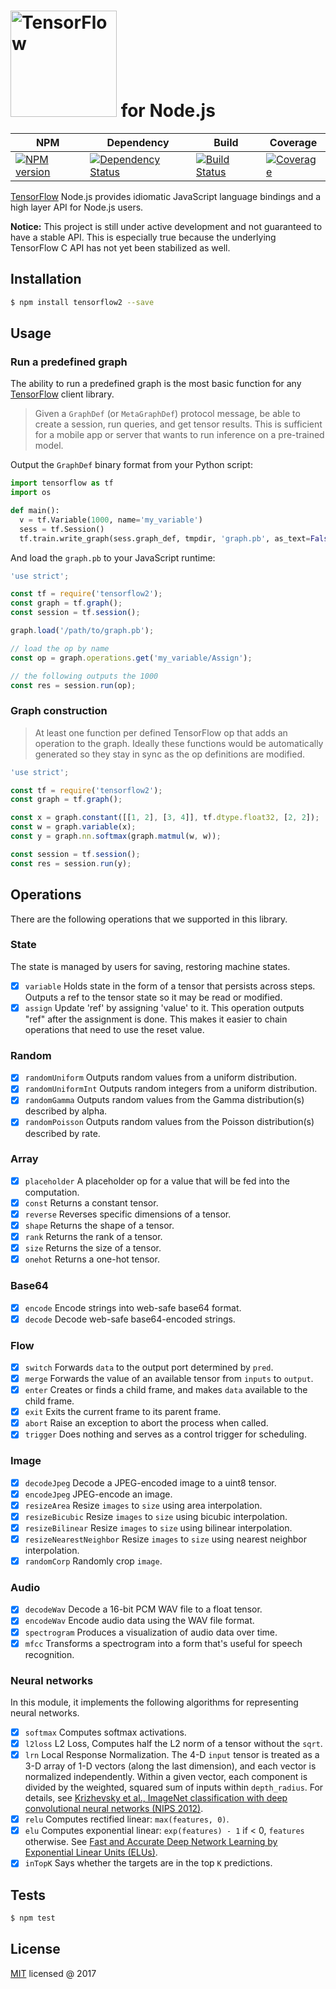 # <img alt="TensorFlow" src="https://www.tensorflow.org/images/tf_logo_transp.png" width="170"/> for Node.js

| NPM | Dependency | Build | Coverage |
|-----|------------|-------|----------|
|[![NPM version][npm-image]][npm-url]|[![Dependency Status][david-image]][david-url]|[![Build Status][travis-image]][travis-url]|[![Coverage][coveralls-image]][coveralls-url]

[npm-image]: https://img.shields.io/npm/v/tensorflow2.svg?style=flat-square
[npm-url]: https://npmjs.org/package/tensorflow2
[travis-image]: https://img.shields.io/travis/yorkie/tensorflow-nodejs.svg?style=flat-square
[travis-url]: https://travis-ci.org/yorkie/tensorflow-nodejs
[david-image]: http://img.shields.io/david/yorkie/tensorflow-nodejs.svg?style=flat-square
[david-url]: https://david-dm.org/yorkie/tensorflow-nodejs
[coveralls-image]: https://img.shields.io/codecov/c/github/yorkie/tensorflow-nodejs.svg?style=flat-square
[coveralls-url]: https://codecov.io/github/yorkie/tensorflow-nodejs?branch=master

[TensorFlow] Node.js provides idiomatic JavaScript language bindings and a high layer 
API for Node.js users.

**Notice:** This project is still under active development and not guaranteed to have a
stable API. This is especially true because the underlying TensorFlow C API has not yet
been stabilized as well.

## Installation

```sh
$ npm install tensorflow2 --save
```

## Usage

### Run a predefined graph

The ability to run a predefined graph is the most basic function for any [TensorFlow] client library.

> Given a `GraphDef` (or `MetaGraphDef`) protocol message, be able to create a session, run queries, and get tensor results. This is sufficient for a mobile app or server that wants to run inference on a pre-trained model.

Output the `GraphDef` binary format from your Python script:

```python
import tensorflow as tf
import os

def main():
  v = tf.Variable(1000, name='my_variable')
  sess = tf.Session()
  tf.train.write_graph(sess.graph_def, tmpdir, 'graph.pb', as_text=False)
```

And load the `graph.pb` to your JavaScript runtime:

```js
'use strict';

const tf = require('tensorflow2');
const graph = tf.graph();
const session = tf.session();

graph.load('/path/to/graph.pb');

// load the op by name
const op = graph.operations.get('my_variable/Assign');

// the following outputs the 1000
const res = session.run(op);
```

### Graph construction

> At least one function per defined TensorFlow op that adds an operation to the graph. Ideally these functions would be automatically generated so they stay in sync as the op definitions are modified.

```js
'use strict';

const tf = require('tensorflow2');
const graph = tf.graph();

const x = graph.constant([[1, 2], [3, 4]], tf.dtype.float32, [2, 2]);
const w = graph.variable(x);
const y = graph.nn.softmax(graph.matmul(w, w));

const session = tf.session();
const res = session.run(y);
```

## Operations

There are the following operations that we supported in this library.

### State

The state is managed by users for saving, restoring machine states.

- [x] `variable` Holds state in the form of a tensor that persists across steps. Outputs a ref to the tensor state so it may be read or modified.
- [x] `assign` Update 'ref' by assigning 'value' to it. This operation outputs "ref" after the assignment is done. This makes it easier to chain operations that need to use the reset value.

### Random

- [x] `randomUniform` Outputs random values from a uniform distribution.
- [x] `randomUniformInt` Outputs random integers from a uniform distribution.
- [x] `randomGamma` Outputs random values from the Gamma distribution(s) described by alpha.
- [x] `randomPoisson` Outputs random values from the Poisson distribution(s) described by rate.

### Array

- [x] `placeholder` A placeholder op for a value that will be fed into the computation.
- [x] `const` Returns a constant tensor.
- [x] `reverse` Reverses specific dimensions of a tensor.
- [x] `shape` Returns the shape of a tensor.
- [x] `rank` Returns the rank of a tensor.
- [x] `size` Returns the size of a tensor.
- [x] `onehot` Returns a one-hot tensor.

### Base64

- [x] `encode` Encode strings into web-safe base64 format.
- [x] `decode` Decode web-safe base64-encoded strings.

### Flow

- [x] `switch` Forwards `data` to the output port determined by `pred`.
- [x] `merge` Forwards the value of an available tensor from `inputs` to `output`.
- [x] `enter` Creates or finds a child frame, and makes `data` available to the child frame.
- [x] `exit` Exits the current frame to its parent frame.
- [x] `abort` Raise an exception to abort the process when called.
- [x] `trigger` Does nothing and serves as a control trigger for scheduling.

### Image

- [x] `decodeJpeg` Decode a JPEG-encoded image to a uint8 tensor.
- [x] `encodeJpeg` JPEG-encode an image.
- [x] `resizeArea` Resize `images` to `size` using area interpolation.
- [x] `resizeBicubic` Resize `images` to `size` using bicubic interpolation.
- [x] `resizeBilinear` Resize `images` to `size` using bilinear interpolation.
- [x] `resizeNearestNeighbor` Resize `images` to `size` using nearest neighbor interpolation.
- [x] `randomCorp` Randomly crop `image`.

### Audio

- [x] `decodeWav` Decode a 16-bit PCM WAV file to a float tensor.
- [x] `encodeWav` Encode audio data using the WAV file format.
- [x] `spectrogram` Produces a visualization of audio data over time.
- [x] `mfcc` Transforms a spectrogram into a form that's useful for speech recognition.

### Neural networks

In this module, it implements the following algorithms for representing neural networks.

- [x] `softmax` Computes softmax activations.
- [x] `l2loss` L2 Loss, Computes half the L2 norm of a tensor without the `sqrt`.
- [x] `lrn` Local Response Normalization. The 4-D `input` tensor is treated as a 3-D array of 1-D vectors (along the last dimension), and each vector is normalized independently.  Within a given vector, each component is divided by the weighted, squared sum of inputs within `depth_radius`. For details, see [Krizhevsky et al., ImageNet classification with deep convolutional neural networks (NIPS 2012)](http://papers.nips.cc/paper/4824-imagenet-classification-with-deep-convolutional-neural-networks).
- [x] `relu` Computes rectified linear: `max(features, 0)`.
- [x] `elu` Computes exponential linear: `exp(features) - 1` if < 0, `features` otherwise. See [Fast and Accurate Deep Network Learning by Exponential Linear Units (ELUs)](http://arxiv.org/abs/1511.0728).
- [x] `inTopK` Says whether the targets are in the top `K` predictions.

## Tests

```sh
$ npm test
```

## License

[MIT](./LICENSE) licensed @ 2017

[TensorFlow]: http://tensorflow.org
